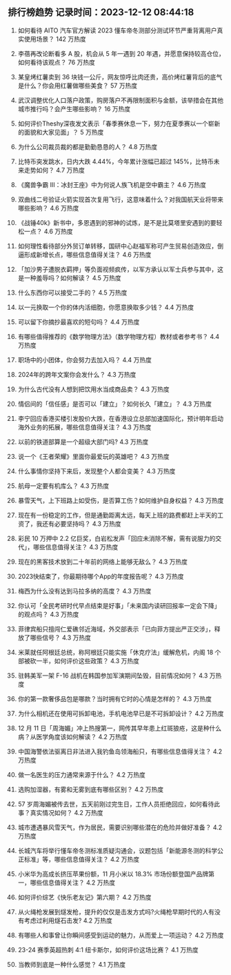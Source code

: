 
## 排行榜趋势 记录时间：2023-12-12 08:44:18
  
  1. 如何看待 AITO 汽车官方解读 2023 懂车帝冬测部分测试环节严重背离用户真实使用场景？ 142 万热度
    
  2. 李蓓再改论断看多 A 股，机会从 5 年一遇到 20 年遇，并愿意保持较高仓位，如何看待该观点？ 76 万热度
    
  3. 某皇烤红薯卖到 36 块钱一公斤，网友惊呼比肉还贵，高价烤红薯背后的底气是什么？你会用红薯做哪些美食？ 57 万热度
    
  4. 武汉调整优化人口落户政策，购房落户不再限制面积与金额，该举措会在其他城市推行吗？会产生哪些影响？ 16 万热度
    
  5. 如何评价Theshy深夜发文表示「春季赛休息一下，努力在夏季赛以一个崭新的面貌和大家见面」？ 5 万热度
    
  6. 为什么公司裁员裁的都是勤勤恳恳的人？ 4.8 万热度
    
  7. 比特币突发跳水，日内大跌 4.44%，今年累计涨幅已超过 145%，比特币未来走势如何？ 4.7 万热度
    
  8. 《魔兽争霸 Ⅲ：冰封王座》中为何说人族飞机是空中霸主？ 4.6 万热度
    
  9. 双曲线二号验证火箭实现首次复用飞行，这意味着什么？对我国航天业将带来哪些影响？ 4.6 万热度
    
  10. 《战锤40k》新书中，多恩遇到的邪神的试炼，是不是比莫塔里安遇到的要轻松一点？ 4.6 万热度
    
  11. 如何理性看待部分外贸订单转移，国研中心赵福军称可产生贸易创造效应，倒逼形成新增长点，哪些信息值得关注？ 4.6 万热度
    
  12. 「加沙男子遭脱衣羁押」等负面视频疯传，以军方承认以军士兵参与其中，这是一种羞辱吗？如何解读？ 4.5 万热度
    
  13. 什么东西你可以接受二手的？ 4.5 万热度
    
  14. 以一元换取一个你的体内活细胞，你愿意换取多少钱？ 4.4 万热度
    
  15. 可以留下你摘抄最喜欢的短句吗？ 4.4 万热度
    
  16. 有哪些值得推荐的《数学物理方法》（数学物理方程）教材或者参考书？ 4.4 万热度
    
  17. 职场中的小团体，你会努力去加入吗？ 4.4 万热度
    
  18. 2024年的跨年文案你会发什么？ 4.3 万热度
    
  19. 为什么古代没有人想到把饮用水当成商品卖？ 4.3 万热度
    
  20. 情侣间的「信任感」是否可以「建立」？如何长久「建立」？ 4.3 万热度
    
  21. 李宁回应香港买楼引发股价大跌，在香港设立总部加速国际化，预计明年启动海外业务的拓展，哪些信息值得关注？ 4.3 万热度
    
  22. 以前的铁道部算是一个超级大部门吗? 4.3 万热度
    
  23. 说一个《王者荣耀》里面你最爱玩的英雄吧？ 4.3 万热度
    
  24. 什么事情你坚持下来后，发现整个人都会变美？ 4.3 万热度
    
  25. 航母一定要有机库么？ 4.3 万热度
    
  26. 暴雪天气，上下班路上如受伤，是否算工伤？如何维护自身权益？ 4.3 万热度
    
  27. 现在有一份稳定的工作，但是通勤距离太远，每天上班的路费都赶上半天的工资了，我还有必要坚持吗？ 4.3 万热度
    
  28. 彩民 10 万押中 2.2 亿巨奖，白岩松发声「回应未消除不解，需有说服力的交代」，哪些信息值得关注？ 4.3 万热度
    
  29. 现在的黑客技术放到二十年前的网络上能够无敌么？ 4.3 万热度
    
  30. 2023快结束了，你最期待哪个App的年度报告呢？ 4.3 万热度
    
  31. 梅西为什么没有达到马拉多纳的高度？ 4.3 万热度
    
  32. 你认可「全民考研时代早点结束是好事」「未来国内读研回报率一定会下降」的观点吗？ 4.3 万热度
    
  33. 菲律宾船只擅闯仁爱礁邻近海域，外交部表示「已向菲方提出严正交涉」，释放了哪些信号？ 4.3 万热度
    
  34. 米莱就任阿根廷总统，称阿根廷只能实施「休克疗法」缓解危机，内阁 18 个部被砍一半，如何评价这些政策？ 4.3 万热度
    
  35. 驻韩美军一架 F-16 战机在韩国参加军演期间坠毁，目前情况如何？ 4.3 万热度
    
  36. 你的第一款奢侈品包是哪款？当时拥有它时的心情是怎样的？ 4.3 万热度
    
  37. 为什么相机还在使用可拆卸电池，手机电池早已是不可拆卸设计？ 4.2 万热度
    
  38. 12 月 11 日「周海媚」冲上热搜第一，网传其早年患上红斑狼疮，这是种什么病？从医学角度该如何解读？ 4.2 万热度
    
  39. 中国海警依法驱离日非法进入我钓鱼岛领海船只，有哪些信息值得关注？ 4.2 万热度
    
  40. 做一名医生的压力通常来源于什么？ 4.2 万热度
    
  41. 选购加湿器，有雾和无雾到底有哪些区别？ 4.2 万热度
    
  42. 57 岁周海媚被传去世，五天前刚过完生日，工作人员拒绝回应，如何看待此事？真实情况如何？ 4.2 万热度
    
  43. 城市遭遇暴风雪天气，作为居民，需要识别哪些潜在的危险并做好准备？ 4.2 万热度
    
  44. 长城汽车将举行懂车帝冬测标准质疑沟通会，议题包括「新能源冬测的科学公正标准」等，哪些信息值得关注？ 4.2 万热度
    
  45. 小米华为高成长挤压苹果份额，11 月小米以 18.3% 市场份额登国产品牌第一，哪些信息值得关注？ 4.2 万热度
    
  46. 如何评价综艺《快乐老友记》第六期？ 4.2 万热度
    
  47. 从火绳枪发展到燧发枪，提升的仅仅是击发方式吗?火绳枪早期时代的人有没有考虑过利用燧石击发? 4.2 万热度
    
  48. 有哪些人和事曾让你瞬间感受到运动的魅力，从而爱上一项运动？ 4.2 万热度
    
  49. 23-24 赛季英超热刺 4:1 纽卡斯尔，如何评价这场比赛？ 4.1 万热度
    
  50. 当教师到底是一种什么感觉？ 4.1 万热度
    